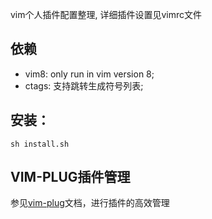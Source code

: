 vim个人插件配置整理, 详细插件设置见vimrc文件

## 依赖

- vim8: only run in vim version 8;
- ctags: 支持跳转生成符号列表;

## 安装：

```shell
sh install.sh
```

## VIM-PLUG插件管理

参见[vim-plug](https://github.com/junegunn/vim-plug)文档，进行插件的高效管理
